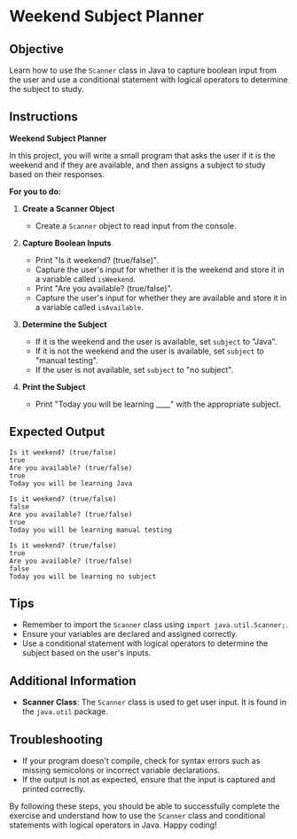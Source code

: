 # Weekend Subject Planner

## Objective
Learn how to use the `Scanner` class in Java to capture boolean input from the user and use a conditional statement with logical operators to determine the subject to study.

## Instructions

**Weekend Subject Planner**

In this project, you will write a small program that asks the user if it is the weekend and if they are available, and then assigns a subject to study based on their responses.

**For you to do:**

1. **Create a Scanner Object**
   - Create a `Scanner` object to read input from the console.

2. **Capture Boolean Inputs**
   - Print "Is it weekend? (true/false)".
   - Capture the user's input for whether it is the weekend and store it in a variable called `isWeekend`.
   - Print "Are you available? (true/false)".
   - Capture the user's input for whether they are available and store it in a variable called `isAvailable`.

3. **Determine the Subject**
   - If it is the weekend and the user is available, set `subject` to "Java".
   - If it is not the weekend and the user is available, set `subject` to "manual testing".
   - If the user is not available, set `subject` to "no subject".

4. **Print the Subject**
   - Print "Today you will be learning ____" with the appropriate subject.

## Expected Output
```
Is it weekend? (true/false)
true
Are you available? (true/false)
true
Today you will be learning Java
```

```
Is it weekend? (true/false)
false
Are you available? (true/false)
true
Today you will be learning manual testing
```

```
Is it weekend? (true/false)
true
Are you available? (true/false)
false
Today you will be learning no subject
```

## Tips
- Remember to import the `Scanner` class using `import java.util.Scanner;`.
- Ensure your variables are declared and assigned correctly.
- Use a conditional statement with logical operators to determine the subject based on the user's inputs.

## Additional Information
- **Scanner Class**: The `Scanner` class is used to get user input. It is found in the `java.util` package.

## Troubleshooting
- If your program doesn't compile, check for syntax errors such as missing semicolons or incorrect variable declarations.
- If the output is not as expected, ensure that the input is captured and printed correctly.

By following these steps, you should be able to successfully complete the exercise and understand how to use the `Scanner` class and conditional statements with logical operators in Java. Happy coding!